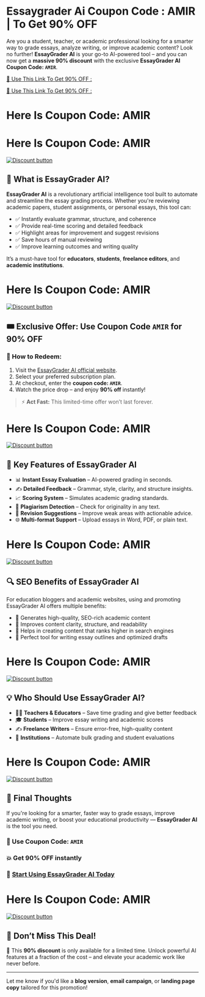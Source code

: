 # Essaygrader Ai Coupon Code : AMIR  | To Get 90%  OFF

Are you a student, teacher, or academic professional looking for a smarter way to grade essays, analyze writing, or improve academic content? Look no further! **EssayGrader AI** is your go-to AI-powered tool – and you can now get a **massive 90% discount** with the exclusive **EssayGrader AI Coupon Code: `AMIR`**.

[🎁 Use This Link To Get 90% OFF :
](https://essaygrader.ai/?via=amir)

[🎁 Use This Link To Get 90% OFF :
](https://essaygrader.ai/?via=amir)


# Here Is Coupon Code: AMIR
# Here Is Coupon Code: AMIR

[![Discount button](https://github.com/user-attachments/assets/ecc77e8a-fd31-4ae6-a260-c57ace806bfe)](https://essaygrader.ai/?via=amir
)

## 🧠 What is EssayGrader AI?

**EssayGrader AI** is a revolutionary artificial intelligence tool built to automate and streamline the essay grading process. Whether you're reviewing academic papers, student assignments, or personal essays, this tool can:

* ✅ Instantly evaluate grammar, structure, and coherence
* ✅ Provide real-time scoring and detailed feedback
* ✅ Highlight areas for improvement and suggest revisions
* ✅ Save hours of manual reviewing
* ✅ Improve learning outcomes and writing quality

It’s a must-have tool for **educators**, **students**, **freelance editors**, and **academic institutions**.

# Here Is Coupon Code: AMIR

[![Discount button](https://github.com/user-attachments/assets/ecc77e8a-fd31-4ae6-a260-c57ace806bfe)](https://essaygrader.ai/?via=amir
)

## 🎟️ Exclusive Offer: Use Coupon Code `AMIR` for 90% OFF

### 🔧 How to Redeem:

1. Visit the [EssayGrader AI official website](https://www.essaygrader.ai).
2. Select your preferred subscription plan.
3. At checkout, enter the **coupon code: `AMIR`**.
4. Watch the price drop – and enjoy **90% off** instantly!

> ⚡ **Act Fast:** This limited-time offer won’t last forever.

# Here Is Coupon Code: AMIR

[![Discount button](https://github.com/user-attachments/assets/ecc77e8a-fd31-4ae6-a260-c57ace806bfe)](https://essaygrader.ai/?via=amir
)


## 🚀 Key Features of EssayGrader AI

* 📊 **Instant Essay Evaluation** – AI-powered grading in seconds.
* ✍️ **Detailed Feedback** – Grammar, style, clarity, and structure insights.
* 📈 **Scoring System** – Simulates academic grading standards.
* 🧾 **Plagiarism Detection** – Check for originality in any text.
* 🔄 **Revision Suggestions** – Improve weak areas with actionable advice.
* 🌐 **Multi-format Support** – Upload essays in Word, PDF, or plain text.

# Here Is Coupon Code: AMIR

[![Discount button](https://github.com/user-attachments/assets/ecc77e8a-fd31-4ae6-a260-c57ace806bfe)](https://essaygrader.ai/?via=amir
)


## 🔍 SEO Benefits of EssayGrader AI

For education bloggers and academic websites, using and promoting EssayGrader AI offers multiple benefits:

* 📌 Generates high-quality, SEO-rich academic content
* 📌 Improves content clarity, structure, and readability
* 📌 Helps in creating content that ranks higher in search engines
* 📌 Perfect tool for writing essay outlines and optimized drafts


# Here Is Coupon Code: AMIR

[![Discount button](https://github.com/user-attachments/assets/ecc77e8a-fd31-4ae6-a260-c57ace806bfe)](https://essaygrader.ai/?via=amir
)


## 💡 Who Should Use EssayGrader AI?

* 👨‍🏫 **Teachers & Educators** – Save time grading and give better feedback
* 🎓 **Students** – Improve essay writing and academic scores
* ✍️ **Freelance Writers** – Ensure error-free, high-quality content
* 🏫 **Institutions** – Automate bulk grading and student evaluations

# Here Is Coupon Code: AMIR

[![Discount button](https://github.com/user-attachments/assets/ecc77e8a-fd31-4ae6-a260-c57ace806bfe)](https://essaygrader.ai/?via=amir
)


## 🏁 Final Thoughts

If you're looking for a smarter, faster way to grade essays, improve academic writing, or boost your educational productivity — **EssayGrader AI** is the tool you need.

### 🎯 Use Coupon Code: **`AMIR`**

### 💥 Get 90% OFF instantly

### 🔗 [Start Using EssayGrader AI Today](https://www.essaygrader.ai)

# Here Is Coupon Code: AMIR

[![Discount button](https://github.com/user-attachments/assets/ecc77e8a-fd31-4ae6-a260-c57ace806bfe)](https://essaygrader.ai/?via=amir
)


## 📢 Don’t Miss This Deal!

🚨 This **90% discount** is only available for a limited time. Unlock powerful AI features at a fraction of the cost – and elevate your academic work like never before.

---

Let me know if you'd like a **blog version**, **email campaign**, or **landing page copy** tailored for this promotion!
